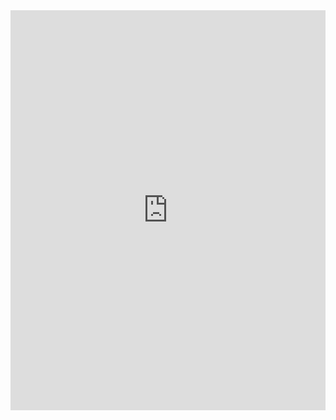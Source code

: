 <iframe src="https://scribehow.com/embed/0101__How_to_Think__iblcA-nQQSOf__ZegbPntw?removeLogo=true" width="100%" height="640" allowfullscreen frameborder="0"></iframe>